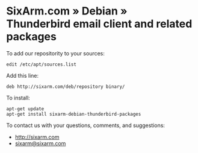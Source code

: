 # SixArm.com » Debian » <br> Thunderbird email client and related packages

To add our repositority to your sources:

    edit /etc/apt/sources.list

Add this line:

    deb http://sixarm.com/deb/repository binary/

To install:

    apt-get update
    apt-get install sixarm-debian-thunderbird-packages

To contact us with your questions, comments, and suggestions:

  * http://sixarm.com
  * sixarm@sixarm.com